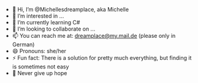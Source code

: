 - 👋 Hi, I’m @Michellesdreamplace, aka Michelle
- 👀 I’m interested in ...
- 🌱 I’m currently learning C#
- 💞️ I’m looking to collaborate on ...
- 📫 You can reach me at: dreamplace@my.mail.de (please only in German)
- 😄 Pronouns: she/her
- ⚡ Fun fact: There is a solution for pretty much everything, but finding it is sometimes not easy
- 🌈 Never give up hope

<!---
Michellesdreamplace/Michellesdreamplace is a ✨ special ✨ repository because its `README.md` (this file) appears on your GitHub profile.
You can click the Preview link to take a look at your changes.
--->
